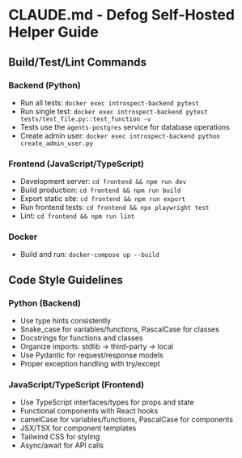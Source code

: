# CLAUDE.md - Defog Self-Hosted Helper Guide

## Build/Test/Lint Commands

### Backend (Python)
- Run all tests: `docker exec introspect-backend pytest`
- Run single test: `docker exec introspect-backend pytest tests/test_file.py::test_function -v`
- Tests use the `agents-postgres` service for database operations
- Create admin user: `docker exec introspect-backend python create_admin_user.py`

### Frontend (JavaScript/TypeScript)
- Development server: `cd frontend && npm run dev`
- Build production: `cd frontend && npm run build`
- Export static site: `cd frontend && npm run export`
- Run frontend tests: `cd frontend && npx playwright test`
- Lint: `cd frontend && npm run lint`

### Docker
- Build and run: `docker-compose up --build`

## Code Style Guidelines

### Python (Backend)
- Use type hints consistently
- Snake_case for variables/functions, PascalCase for classes
- Docstrings for functions and classes
- Organize imports: stdlib → third-party → local
- Use Pydantic for request/response models
- Proper exception handling with try/except

### JavaScript/TypeScript (Frontend)
- Use TypeScript interfaces/types for props and state
- Functional components with React hooks
- camelCase for variables/functions, PascalCase for components
- JSX/TSX for component templates
- Tailwind CSS for styling
- Async/await for API calls